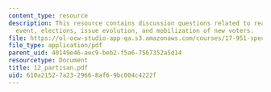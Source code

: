 ```yaml
---
content_type: resource
description: This resource contains discussion questions related to realignments,cataclysmic
  event, elections, issue evolution, and mobilization of new voters.
file: https://ol-ocw-studio-app-qa.s3.amazonaws.com/courses/17-951-special-graduate-topic-in-political-science-political-behavior-fall-2005/610a21527a2329668af69bc004c4222f_12_partisan.pdf
file_type: application/pdf
parent_uid: 40149e46-aec9-beb2-f5a6-7567352a5d14
resourcetype: Document
title: 12_partisan.pdf
uid: 610a2152-7a23-2966-8af6-9bc004c4222f
---
```

